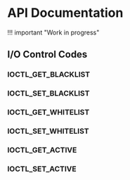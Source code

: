 # API Documentation

!!! important "Work in progress"

## I/O Control Codes

### IOCTL_GET_BLACKLIST

### IOCTL_SET_BLACKLIST

### IOCTL_GET_WHITELIST

### IOCTL_SET_WHITELIST

### IOCTL_GET_ACTIVE

### IOCTL_SET_ACTIVE
